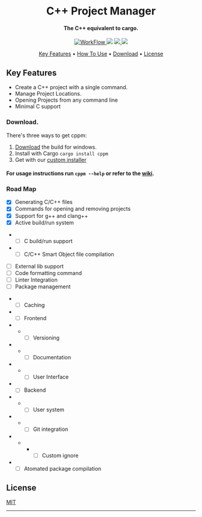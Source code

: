 <h1 align="center"> C++ Project Manager </h1>

<h4 align="center"> The C++ equivalent to cargo. </h4>

<p align="center">
  <a href="https://github.com/Maou-Shimazu/Cpp-Project-Manager/actions">
    <img src="https://img.shields.io/github/workflow/status/Maou-Shimazu/Cpp-Project-Manager/Rust/v2.2.1?style=for-the-badge"
         alt="WorkFlow">
  </a>
  <a href="https://github.com/Maou-Shimazu/Cpp-Project-Manager/releases/tag/v2.2.1"><img src="https://img.shields.io/github/v/release/Maou-Shimazu/Cpp-Project-Manager?style=for-the-badge"></a>
  <a href="https://crates.io/crates/cppm">
      <img src="https://img.shields.io/crates/d/cppm?label=Crate%20Downloads&logo=Rust&style=for-the-badge">
  </a>
  <a href="https://github.com/Maou-Shimazu/Cpp-Project-Manager/releases/tag/v2.2.1">
    <img src="https://img.shields.io/github/downloads/Maou-Shimazu/Cpp-Project-Manager/total?label=Github%20Downloads&logo=Github&style=for-the-badge">
  </a>
  <a href="https://crates.io/crates/cppm">
  </a>
</p>

<p align="center">
  <a href="#key-features">Key Features</a> •
  <a href="#how-to-use">How To Use</a> •
  <a href="#download">Download</a> •
  <a href="#license">License</a>
</p>

## Key Features
* Create a C++ project with a single command.
* Manage Project Locations.
* Opening Projects from any command line
* Minimal C support 

### Download. 
There's three ways to get cppm:
1. [Download](https://github.com/Maou-Shimazu/Cpp-Project-Manager/releases/latest) the build for windows.
2. Install with Cargo `cargo install cppm`
3. Get with our [custom installer](https://github.com/maou-shimazu/cppm-installer)

#### For usage instructions run `cppm --help` or refer to the [wiki](https://github.com/Maou-Shimazu/Cpp-Project-Manager/wiki).

### Road Map
- [x] Generating C/C++ files
- [x] Commands for opening and removing projects
- [x] Support for g++ and clang++
- [x] Active build/run system 
- * [ ] C build/run support
- * [ ] C/C++ Smart Object file compilation
- [ ] External lib support
- [ ] Code formatting command
- [ ] Linter Integration
- [ ] Package management
* - [ ] Caching
* - [ ] Frontend
* - - [ ] Versioning
* - - [ ] Documentation
* - - [ ] User Interface
* - [ ] Backend
* - - [ ] User system
* - - [ ] Git integration
* - * - [ ] Custom ignore
* - [ ] Atomated package compilation

## License
[MIT](https://github.com/Maou-Shimazu/Cpp-Project-Manager/blob/main/LICENSE)

---
